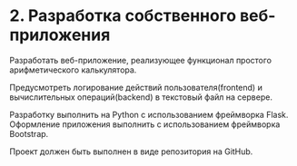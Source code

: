 
# 2. Разработка собственного веб-приложения

Разработать веб-приложение, реализующее функционал простого арифметического калькулятора.

Предусмотреть логирование действий пользователя(frontend) и вычислительных операций(backend) в текстовый файл на сервере.

Разработку выполнить на Python с использованием фреймворка Flask. Оформление приложения выполнить с использованием фреймворка Bootstrap.

Проект должен быть выполнен в виде репозитория на GitHub.


